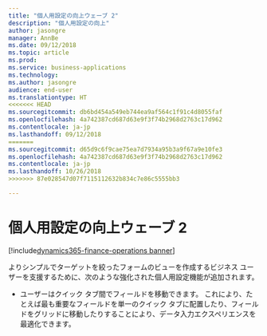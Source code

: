 ```yaml
---
title: "個人用設定の向上ウェーブ 2"
description: "個人用設定の向上"
author: jasongre
manager: AnnBe
ms.date: 09/12/2018
ms.topic: article
ms.prod: 
ms.service: business-applications
ms.technology: 
ms.author: jasongre
audience: end-user
ms.translationtype: HT
<<<<<<< HEAD
ms.sourcegitcommit: db6bd454a549eb744ea9af564c1f91c4d8055faf
ms.openlocfilehash: 4a742387cd687d63e9f3f74b2968d2763c17d962
ms.contentlocale: ja-jp
ms.lasthandoff: 09/12/2018
=======
ms.sourcegitcommit: d65d9c6f9cae75ea7d7934a95b3a9f67a9e10fe3
ms.openlocfilehash: 4a742387cd687d63e9f3f74b2968d2763c17d962
ms.contentlocale: ja-jp
ms.lasthandoff: 10/26/2018
>>>>>>> 87e028547d07f7115112632b834c7e86c5555bb3

---
```

#  <a name="personalization-improvements-wave-2"></a>個人用設定の向上ウェーブ 2

[!include[dynamics365-finance-operations banner](../includes/dynamics365-finance-operations.md)]


よりシンプルでターゲットを絞ったフォームのビューを作成するビジネス ユーザーを支援するために、次のような強化された個人用設定機能が追加されます。  
    
-    ユーザーはクイック タブ間でフィールドを移動できます。 これにより、たとえば最も重要なフィールドを単一のクイック タブに配置したり、フィールドをグリッドに移動したりすることにより、データ入力エクスペリエンスを最適化できます。 

